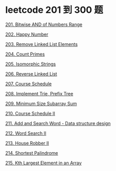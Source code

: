 # leetcode 201 到 300 题

<a href="leetcode-201-Bitwise-AND-of-Numbers-Range.html">201. Bitwise AND of Numbers Range</a>

<a href="leetcode-202-Happy-Number.html">202. Happy Number</a>

<a href="leetcode-203-Remove-Linked-List-Elements.html">203. Remove Linked List Elements</a>

<a href="leetcode-204-Count-Primes.html">204. Count Primes</a>

<a href="leetcode-205-Isomorphic-Strings.html">205. Isomorphic Strings</a>

<a href="leetcode-206-Reverse-Linked-List.html">206. Reverse Linked List</a>

<a href="leetcode-207-Course-Schedule.html">207. Course Schedule</a>

<a href="leetcode-208-Implement-Trie-Prefix-Tree.html">208. Implement Trie, Prefix Tree</a>

<a href="leetcode-209-Minimum-Size-Subarray-Sum.html">209. Minimum Size Subarray Sum</a>

<a href="leetcode-210-Course-ScheduleII.html">210. Course Schedule II</a>

<a href="leetcode-211-Add-And-Search-Word-Data-structure-design.html">211. Add and Search Word - Data structure design</a>

<a href="leetcode-212-Word-SearchII.html">212. Word Search II</a>

<a href="leetcode-213-House-RobberII.html">213. House Robber II</a>

<a href="leetcode-214-Shortest-Palindrome.html">214. Shortest Palindrome</a>

<a href="leetcode-215-Kth-Largest-Element-in-an-Array.html">215. Kth Largest Element in an Array</a>